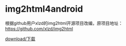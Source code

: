 # img2html4android
根据github用户xlzd的img2html开源项目改编，原项目地址：https://github.com/xlzd/img2html

[download/下载](https://github.com/pansong291/img2html4android/releases)
